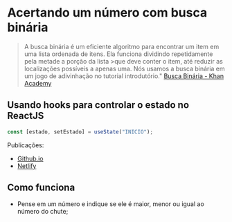 # Acertando um número com busca binária

>A busca binária é um eficiente algoritmo para encontrar um item em uma lista ordenada de itens. Ela funciona dividindo repetidamente pela metade a porção da lista >que deve conter o item, até reduzir as localizações possíveis a apenas uma. Nós usamos a busca binária em um jogo de adivinhação no tutorial introdutório." [Busca Binária - Khan Academy](https://pt.khanacademy.org/computing/computer-science/algorithms/binary-search/a/binary-search)

## Usando hooks para controlar o estado no ReactJS

```js
const [estado, setEstado] = useState("INICIO");
```
Publicações:
- [Github.io](https://joaosanches.github.io/csb-geg28/)
- [Netlify](https://csb-geg28.netlify.app/)

## Como funciona

- Pense em um número e indique se ele é maior, menor ou igual ao número do chute;
